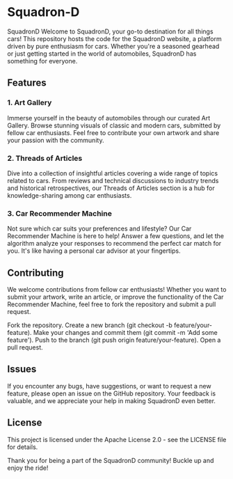 # Squadron-D
SquadronD
Welcome to SquadronD, your go-to destination for all things cars! This repository hosts the code for the SquadronD website, a platform driven by pure enthusiasm for cars. Whether you're a seasoned gearhead or just getting started in the world of automobiles, SquadronD has something for everyone.

## Features
### 1. Art Gallery
Immerse yourself in the beauty of automobiles through our curated Art Gallery. Browse stunning visuals of classic and modern cars, submitted by fellow car enthusiasts. Feel free to contribute your own artwork and share your passion with the community.

### 2. Threads of Articles
Dive into a collection of insightful articles covering a wide range of topics related to cars. From reviews and technical discussions to industry trends and historical retrospectives, our Threads of Articles section is a hub for knowledge-sharing among car enthusiasts.

### 3. Car Recommender Machine
Not sure which car suits your preferences and lifestyle? Our Car Recommender Machine is here to help! Answer a few questions, and let the algorithm analyze your responses to recommend the perfect car match for you. It's like having a personal car advisor at your fingertips.

## Contributing
We welcome contributions from fellow car enthusiasts! Whether you want to submit your artwork, write an article, or improve the functionality of the Car Recommender Machine, feel free to fork the repository and submit a pull request.

Fork the repository.
Create a new branch (git checkout -b feature/your-feature).
Make your changes and commit them (git commit -m 'Add some feature').
Push to the branch (git push origin feature/your-feature).
Open a pull request.

## Issues
If you encounter any bugs, have suggestions, or want to request a new feature, please open an issue on the GitHub repository. Your feedback is valuable, and we appreciate your help in making SquadronD even better.

## License
This project is licensed under the Apache License 2.0 - see the LICENSE file for details.

Thank you for being a part of the SquadronD community! Buckle up and enjoy the ride! 
